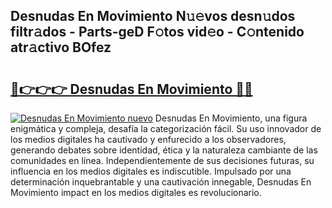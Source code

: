 ## Desnudas En Movimiento N𝚞𝚎vos desn𝚞dos filtr𝚊dos - Parts-geD F𝚘tos vid𝚎o - C𝚘ntenido atr𝚊ctivo BOfez

# <h2><a href="http://mb0ccv.tromn.icu/?c=Desnudas+En+Movimiento">🔗👉👉👉 Desnudas En Movimiento 🔗🔗</a></h2>

[![Desnudas En Movimiento nuevo](https://i.imgur.com/pEAQMta.gif)](http://mb0ccv.tromn.icu/?c=Desnudas+En+Movimiento)
Desnudas En Movimiento, una figura enigmática y compleja, desafía la categorización fácil. Su uso innovador de los medios digitales ha cautivado y enfurecido a los observadores, generando debates sobre identidad, ética y la naturaleza cambiante de las comunidades en línea. Independientemente de sus decisiones futuras, su influencia en los medios digitales es indiscutible. Impulsado por una determinación inquebrantable y una cautivación innegable, Desnudas En Movimiento impact en los medios digitales es revolucionario.
